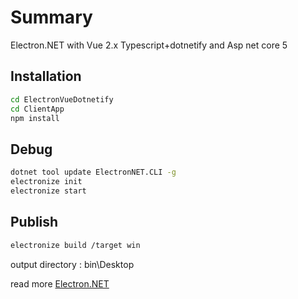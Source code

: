 ﻿# Summary
Electron.NET with Vue 2.x Typescript+dotnetify and Asp net core 5

## Installation
```bash
cd ElectronVueDotnetify
cd ClientApp
npm install
```

## Debug
```bash
dotnet tool update ElectronNET.CLI -g
electronize init
electronize start
```

## Publish
```bash
electronize build /target win
```
output directory : bin\Desktop

read more
[Electron.NET](https://github.com/ElectronNET/Electron.NET)
